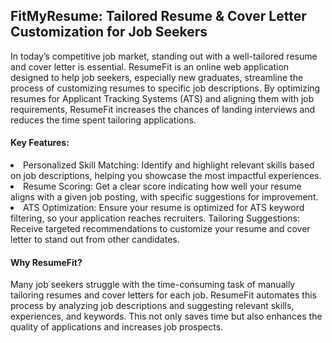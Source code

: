 <h2>FitMyResume: Tailored Resume & Cover Letter Customization for Job Seekers</h2>
In today’s competitive job market, standing out with a well-tailored resume and cover letter is essential. ResumeFit is an online web application designed to help job seekers, especially new graduates, streamline the process of customizing resumes to specific job descriptions. By optimizing resumes for Applicant Tracking Systems (ATS) and aligning them with job requirements, ResumeFit increases the chances of landing interviews and reduces the time spent tailoring applications.


<h4>Key Features:</h4>  
<li>Personalized Skill Matching: Identify and highlight relevant skills based on job descriptions, helping you showcase the most impactful experiences.
<li>Resume Scoring: Get a clear score indicating how well your resume aligns with a given job posting, with specific suggestions for improvement.
<li>ATS Optimization: Ensure your resume is optimized for ATS keyword filtering, so your application reaches recruiters.
Tailoring Suggestions: Receive targeted recommendations to customize your resume and cover letter to stand out from other candidates.  



<h4>Why ResumeFit?</h4>  
Many job seekers struggle with the time-consuming task of manually tailoring resumes and cover letters for each job. ResumeFit automates this process by analyzing job descriptions and suggesting relevant skills, experiences, and keywords. This not only saves time but also enhances the quality of applications and increases job prospects.
